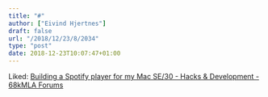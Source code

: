 ```yaml
---
title: "#"
author: ["Eivind Hjertnes"]
draft: false
url: "/2018/12/23/8/2034"
type: "post"
date: 2018-12-23T10:07:47+01:00
---
```


Liked:
[Building
a Spotify player for my Mac SE/30 - Hacks & Development - 68kMLA
Forums](https://68kmla.org/forums/index.php?/topic/55998-building-a-spotify-player-for-my-mac-se30/)
